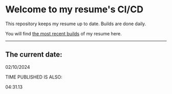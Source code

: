 # Welcome to my resume's CI/CD
This repository keeps my resume up to date. Builds are done daily.
  
You will find [the most recent builds](output/) of my resume here.
* * *
 
## The current date:  
 02/10/2024 
   
  
  
 TIME PUBLISHED IS ALSO: 
  
 04:31.13 
  
  

